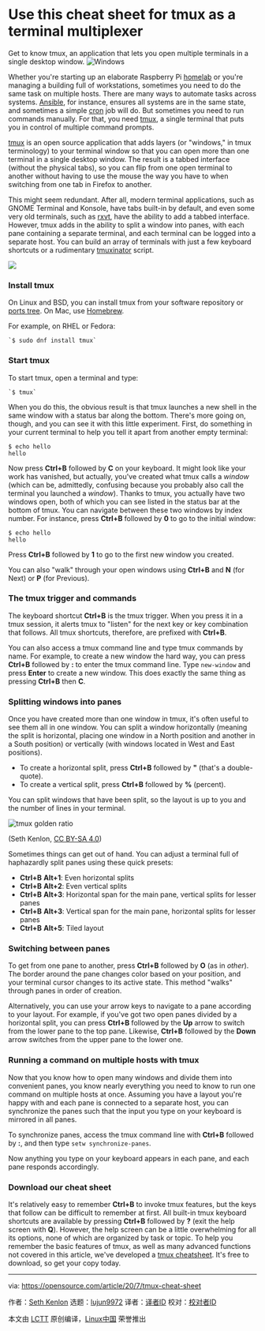 [#]: collector: (lujun9972)
[#]: translator: ( )
[#]: reviewer: ( )
[#]: publisher: ( )
[#]: url: ( )
[#]: subject: (Use this cheat sheet for tmux as a terminal multiplexer)
[#]: via: (https://opensource.com/article/20/7/tmux-cheat-sheet)
[#]: author: (Seth Kenlon https://opensource.com/users/seth)

Use this cheat sheet for tmux as a terminal multiplexer
======
Get to know tmux, an application that lets you open multiple terminals
in a single desktop window.
![Windows][1]

Whether you're starting up an elaborate Raspberry Pi [homelab][2] or you're managing a building full of workstations, sometimes you need to do the same task on multiple hosts. There are many ways to automate tasks across systems. [Ansible][3], for instance, ensures all systems are in the same state, and sometimes a simple [cron][4] job will do. But sometimes you need to run commands manually. For that, you need [tmux][5], a single terminal that puts you in control of multiple command prompts.

[tmux][6] is an open source application that adds layers (or "windows," in tmux terminology) to your terminal window so that you can open more than one terminal in a single desktop window. The result is a tabbed interface (without the physical tabs), so you can flip from one open terminal to another without having to use the mouse the way you have to when switching from one tab in Firefox to another.

This might seem redundant. After all, modern terminal applications, such as GNOME Terminal and Konsole, have tabs built-in by default, and even some very old terminals, such as [rxvt][7], have the ability to add a tabbed interface. However, tmux adds in the ability to split a window into panes, with each pane containing a separate terminal, and each terminal can be logged into a separate host. You can build an array of terminals with just a few keyboard shortcuts or a rudimentary [tmuxinator][8] script.

![][9]

### Install tmux

On Linux and BSD, you can install tmux from your software repository or [ports tree][10]. On Mac, use [Homebrew][11].

For example, on RHEL or Fedora:


```
`$ sudo dnf install tmux`
```

### Start tmux

To start tmux, open a terminal and type:


```
`$ tmux`
```

When you do this, the obvious result is that tmux launches a new shell in the same window with a status bar along the bottom. There's more going on, though, and you can see it with this little experiment. First, do something in your current terminal to help you tell it apart from another empty terminal:


```
$ echo hello
hello
```

Now press **Ctrl+B** followed by **C** on your keyboard. It might look like your work has vanished, but actually, you've created what tmux calls a _window_ (which can be, admittedly, confusing because you probably also call the terminal you launched a _window_). Thanks to tmux, you actually have two windows open, both of which you can see listed in the status bar at the bottom of tmux. You can navigate between these two windows by index number. For instance, press **Ctrl+B** followed by **0** to go to the initial window:


```
$ echo hello
hello
```

Press **Ctrl+B** followed by **1** to go to the first new window you created.

You can also "walk" through your open windows using **Ctrl+B** and **N** (for Next) or **P** (for Previous).

### The tmux trigger and commands

The keyboard shortcut **Ctrl+B** is the tmux trigger. When you press it in a tmux session, it alerts tmux to "listen" for the next key or key combination that follows. All tmux shortcuts, therefore, are prefixed with **Ctrl+B**.

You can also access a tmux command line and type tmux commands by name. For example, to create a new window the hard way, you can press **Ctrl+B** followed by **:** to enter the tmux command line. Type `new-window` and press **Enter** to create a new window. This does exactly the same thing as pressing **Ctrl+B** then **C**.

### Splitting windows into panes

Once you have created more than one window in tmux, it's often useful to see them all in one window. You can split a window horizontally (meaning the split is horizontal, placing one window in a North position and another in a South position) or vertically (with windows located in West and East positions).

  * To create a horizontal split, press **Ctrl+B** followed by **"** (that's a double-quote).
  * To create a vertical split, press **Ctrl+B** followed by **%** (percent).



You can split windows that have been split, so the layout is up to you and the number of lines in your terminal.

![tmux golden ratio][12]

(Seth Kenlon, [CC BY-SA 4.0][13])

Sometimes things can get out of hand. You can adjust a terminal full of haphazardly split panes using these quick presets:

  * **Ctrl+B** **Alt+1**: Even horizontal splits
  * **Ctrl+B** **Alt+2**: Even vertical splits
  * **Ctrl+B** **Alt+3**: Horizontal span for the main pane, vertical splits for lesser panes
  * **Ctrl+B** **Alt+3**: Vertical span for the main pane, horizontal splits for lesser panes
  * **Ctrl+B** **Alt+5**: Tiled layout



### Switching between panes

To get from one pane to another, press **Ctrl+B** followed by **O** (as in _other_). The border around the pane changes color based on your position, and your terminal cursor changes to its active state. This method "walks" through panes in order of creation.

Alternatively, you can use your arrow keys to navigate to a pane according to your layout. For example, if you've got two open panes divided by a horizontal split, you can press **Ctrl+B** followed by the **Up** arrow to switch from the lower pane to the top pane. Likewise, **Ctrl+B** followed by the **Down** arrow switches from the upper pane to the lower one.

### Running a command on multiple hosts with tmux

Now that you know how to open many windows and divide them into convenient panes, you know nearly everything you need to know to run one command on multiple hosts at once. Assuming you have a layout you're happy with and each pane is connected to a separate host, you can synchronize the panes such that the input you type on your keyboard is mirrored in all panes.

To synchronize panes, access the tmux command line with **Ctrl+B** followed by **:**, and then type `setw synchronize-panes`.

Now anything you type on your keyboard appears in each pane, and each pane responds accordingly.

### Download our cheat sheet

It's relatively easy to remember **Ctrl+B** to invoke tmux features, but the keys that follow can be difficult to remember at first. All built-in tmux keyboard shortcuts are available by pressing **Ctrl+B** followed by **?** (exit the help screen with **Q**). However, the help screen can be a little overwhelming for all its options, none of which are organized by task or topic. To help you remember the basic features of tmux, as well as many advanced functions not covered in this article, we've developed a [tmux cheatsheet][14]. It's free to download, so get your copy today.

--------------------------------------------------------------------------------

via: https://opensource.com/article/20/7/tmux-cheat-sheet

作者：[Seth Kenlon][a]
选题：[lujun9972][b]
译者：[译者ID](https://github.com/译者ID)
校对：[校对者ID](https://github.com/校对者ID)

本文由 [LCTT](https://github.com/LCTT/TranslateProject) 原创编译，[Linux中国](https://linux.cn/) 荣誉推出

[a]: https://opensource.com/users/seth
[b]: https://github.com/lujun9972
[1]: https://opensource.com/sites/default/files/styles/image-full-size/public/lead-images/windows.jpg?itok=Q9HulPrI (Windows)
[2]: https://opensource.com/article/20/6/kubernetes-raspberry-pi
[3]: https://opensource.com/article/19/2/quickstart-guide-ansible
[4]: https://opensource.com/article/17/11/how-use-cron-linux
[5]: https://opensource.com/article/17/2/quick-introduction-tmux
[6]: https://github.com/tmux/tmux
[7]: https://opensource.com/article/19/10/why-use-rxvt-terminal
[8]: https://opensource.com/article/20/1/tmux-console
[9]: https://opensource.com/sites/default/files/uploads/productivity_15-1.png
[10]: https://opensource.com/article/19/11/pkgsrc-netbsd-linux
[11]: https://opensource.com/article/20/6/homebrew-mac
[12]: https://opensource.com/sites/default/files/uploads/tmux_golden-ratio.jpg (tmux golden ratio)
[13]: https://creativecommons.org/licenses/by-sa/4.0/
[14]: https://opensource.com/downloads/tmux-cheat-sheet
